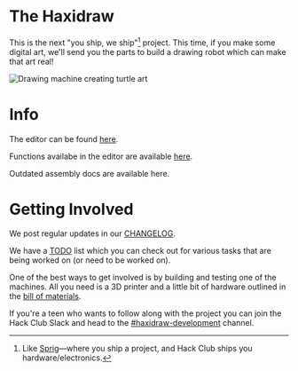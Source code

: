 # The Haxidraw

This is the next "you ship, we ship"[^1] project. This time, if you make some digital art, we'll send you the parts to build a drawing robot which can make that art real!

[^1]: Like [Sprig](https://sprig.hackclub.com)—where you ship a project, and Hack Club ships you hardware/electronics.

![Drawing machine creating turtle art](https://user-images.githubusercontent.com/27078897/232548454-cfc5bbb6-f242-43a8-bbec-d573518cc505.jpg)


# Info

The editor can be found [here](https://haxidraw.hackclub.dev/).

Functions availabe in the editor are available [here](https://github.com/hackclub/haxidraw/tree/main/interface#functions-available-in-editor).

Outdated assembly docs are available here.


# Getting Involved

We post regular updates in our [CHANGELOG](./CHANGELOG.md).

We have a [TODO](./TODO.md) list which you can check out for various tasks that are being worked on (or need to be worked on). 

One of the best ways to get involved is by building and testing one of the machines. All you need is a 3D printer and a little bit of hardware outlined in the [bill of materials](./drawing-thing-v2).

If you're a teen who wants to follow along with the project you can join the Hack Club Slack and head to the [#haxidraw-development](https://app.slack.com/client/T0266FRGM/C04GCH8A91D/thread/C04GCH8A91D-1672275851.810779) channel.
